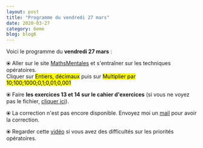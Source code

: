 ```yaml
---
layout: post
title: "Programme du vendredi 27 mars"
date: 2020-03-27
category: 6eme
blog: blog6
---
```


Voici le programme du <b>vendredi 27 mars</b> :

⦿ Aller sur le site <a href="http://mathsmentales.net/">MathsMentales</a> et s'entraîner sur les techniques opératoires.
<br>
Cliquer sur <mark>Entiers, décimaux</mark> puis sur <mark>Multiplier par 10;100;1000;0,1;0,01;0,001</mark>
 
⦿ Faire <b>les exercices 13 et 14 sur le cahier d'exercices</b> (si vous ne voyez pas le fichier, <a href="/exercices/6eme/6eme_exercices_vendredi_27_mars_2020.pdf">cliquer ici</a>). 

<object data="/exercices/6eme/6eme_exercices_vendredi_27_mars_2020.pdf" width="100%" height="500" type='application/pdf'></object>
 
⦿ La correction n'est pas encore disponible. Envoyez moi un <a href="mailto:benjamindang2015@gmail.com">mail</a> pour avoir la correction.

⦿ Regarder cette <a class="video" href="https://youtu.be/a-IG_bjKeJc">vidéo</a> si vous avez des difficultés sur les priorités opératoires.
